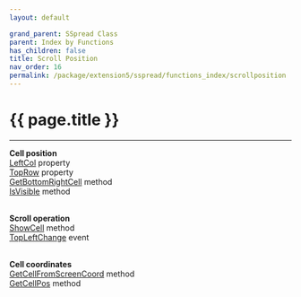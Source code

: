 ```yaml
---
layout: default

grand_parent: SSpread Class
parent: Index by Functions
has_children: false
title: Scroll Position
nav_order: 16
permalink: /package/extension5/sspread/functions_index/scrollposition
---
```

# {{ page.title }}
---

**Cell position**<br>
[LeftCol](/package/extension5/sspread/properties/LeftCol) property<br>
[TopRow](/package/extension5/sspread/properties/TopRow) property<br>
[GetBottomRightCell](/package/extension5/sspread/methods/GetBottomRightCell) method<br>
[IsVisible](/package/extension5/sspread/methods/IsVisible) method<br><br>

**Scroll operation**<br>
[ShowCell](/package/extension5/sspread/methods/ShowCell) method<br>
[TopLeftChange](/package/extension5/sspread/events/TopLeftChange) event<br><br>

**Cell coordinates**<br>
[GetCellFromScreenCoord](/package/extension5/sspread/methods/GetCellFromScreenCoord) method<br>
[GetCellPos](/package/extension5/sspread/methods/GetCellPos) method<br><br>